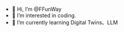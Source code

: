 - 👋 Hi, I’m @FFunWay
- 👀 I’m interested in coding.
- 🌱 I’m currently learning Digital Twins、LLM

<!---
FFunWay/FFunWay is a ✨ special ✨ repository because its `README.md` (this file) appears on your GitHub profile.
You can click the Preview link to take a look at your changes.
--->
